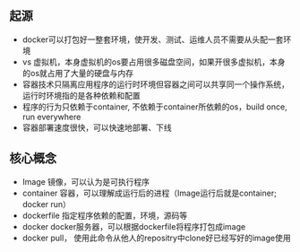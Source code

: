 
## 起源
- docker可以打包好一整套环境，使开发、测试、运维人员不需要从头配一套环境
-  vs 虚拟机，本身虚拟机的os要占用很多磁盘空间，如果开很多虚拟机，本身的os就占用了大量的硬盘与内存
-  容器技术只隔离应用程序的运行时环境但容器之间可以共享同一个操作系统，运行时环境指的是各种依赖和配置
-  程序的行为只依赖于container, 不依赖于container所依赖的os，build once, run everywhere
-  容器部署速度很快，可以快速地部署、下线

## 核心概念
- Image 镜像，可以认为是可执行程序
- container 容器，可以理解成运行后的进程（Image运行后就是container; docker run）
- dockerfile 指定程序依赖的配置，环境，源码等
- docker  docker服务器，可以根据dockerfile将程序打包成image
- docker pull， 使用此命令从他人的repositry中clone好已经写好的image使用
